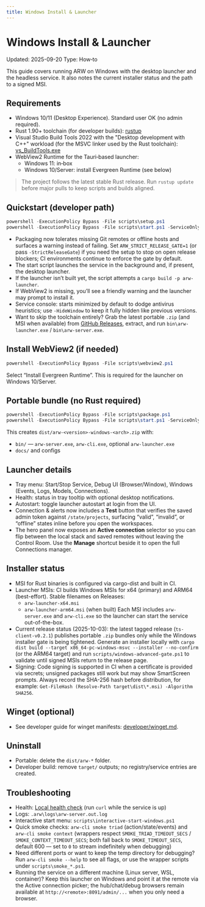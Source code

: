 ```yaml
---
title: Windows Install & Launcher
---
```


# Windows Install & Launcher
Updated: 2025-09-20
Type: How‑to

This guide covers running ARW on Windows with the desktop launcher and the headless service. It also notes the current installer status and the path to a signed MSI.

## Requirements

- Windows 10/11 (Desktop Experience). Standard user OK (no admin required).
- Rust 1.90+ toolchain (for developer builds): [rustup](https://rustup.rs)
- Visual Studio Build Tools 2022 with the "Desktop development with C++" workload (for the MSVC linker used by the Rust toolchain): [vs_BuildTools.exe](https://aka.ms/vs/17/release/vs_BuildTools.exe)
- WebView2 Runtime for the Tauri‑based launcher:
  - Windows 11: in‑box
  - Windows 10/Server: install Evergreen Runtime (see below)

> The project follows the latest stable Rust release. Run `rustup update` before major pulls to keep scripts and builds aligned.

## Quickstart (developer path)

```powershell
powershell -ExecutionPolicy Bypass -File scripts\setup.ps1
powershell -ExecutionPolicy Bypass -File scripts\start.ps1 -ServiceOnly -WaitHealth
```
- Packaging now tolerates missing Git remotes or offline hosts and surfaces a warning instead of failing. Set `ARW_STRICT_RELEASE_GATE=1` (or pass `-StrictReleaseGate`) if you need the setup to stop on open release blockers; CI environments continue to enforce the gate by default.
- The start script launches the service in the background and, if present, the desktop launcher.
- If the launcher isn’t built yet, the script attempts a `cargo build -p arw-launcher`.
- If WebView2 is missing, you’ll see a friendly warning and the launcher may prompt to install it.
- Service console: starts minimized by default to dodge antivirus heuristics; use `-HideWindow` to keep it fully hidden like
  previous versions.
- Want to skip the toolchain entirely? Grab the latest portable `.zip` (and MSI when available) from [GitHub Releases](https://github.com/t3hw00t/ARW/releases), extract, and run `bin\arw-launcher.exe` / `bin\arw-server.exe`.

## Install WebView2 (if needed)

```powershell
powershell -ExecutionPolicy Bypass -File scripts\webview2.ps1
```
Select “Install Evergreen Runtime”. This is required for the launcher on Windows 10/Server.

## Portable bundle (no Rust required)

```powershell
powershell -ExecutionPolicy Bypass -File scripts\package.ps1
powershell -ExecutionPolicy Bypass -File scripts\start.ps1 -ServiceOnly -UseDist -WaitHealth
```
This creates `dist/arw-<version>-windows-<arch>.zip` with:
- `bin/` — `arw-server.exe`, `arw-cli.exe`, optional `arw-launcher.exe`
- `docs/` and configs

## Launcher details

- Tray menu: Start/Stop Service, Debug UI (Browser/Window), Windows (Events, Logs, Models, Connections).
- Health: status in tray tooltip with optional desktop notifications.
- Autostart: toggle launcher autostart at login from the UI.
- Connection & alerts now includes a **Test** button that verifies the saved admin token against `/state/projects`, surfacing “valid”, “invalid”, or “offline” states inline before you open the workspaces.
- The hero panel now exposes an **Active connection** selector so you can flip between the local stack and saved remotes without leaving the Control Room. Use the **Manage** shortcut beside it to open the full Connections manager.

## Installer status

- MSI for Rust binaries is configured via cargo-dist and built in CI.
- Launcher MSIs: CI builds Windows MSIs for x64 (primary) and ARM64 (best-effort). Stable filenames on Releases:
  - `arw-launcher-x64.msi`
  - `arw-launcher-arm64.msi` (when built)
  Each MSI includes `arw-server.exe` and `arw-cli.exe` so the launcher can start the service out-of-the-box.
- Current release status (2025-10-03): the latest tagged release (`ts-client-v0.2.1`) publishes portable `.zip` bundles only while the Windows installer gate is being tightened. Generate an installer locally with `cargo dist build --target x86_64-pc-windows-msvc --installer --no-confirm` (or the ARM64 target) and run `scripts/windows-advanced-gate.ps1` to validate until signed MSIs return to the release page.
- Signing: Code signing is supported in CI when a certificate is provided via secrets; unsigned packages still work but may show SmartScreen prompts. Always record the SHA-256 hash before distribution, for example: `Get-FileHash (Resolve-Path target\dist\*.msi) -Algorithm SHA256`.

## Winget (optional)

- See developer guide for winget manifests: [developer/winget.md](../developer/winget.md).

## Uninstall

- Portable: delete the `dist/arw-*` folder.
- Developer build: remove `target/` outputs; no registry/service entries are created.

## Troubleshooting

- Health: [Local health check](http://127.0.0.1:8091/healthz) (run `curl` while the service is up)
- Logs: `.arw\logs\arw-server.out.log`
- Interactive start menu: `scripts\interactive-start-windows.ps1`
- Quick smoke checks: `arw-cli smoke triad` (action/state/events) and `arw-cli smoke context` (wrappers respect `SMOKE_TRIAD_TIMEOUT_SECS` / `SMOKE_CONTEXT_TIMEOUT_SECS`; both fall back to `SMOKE_TIMEOUT_SECS`, default 600 — set to `0` to stream indefinitely when debugging)
- Need different ports or want to keep the temp directory for debugging? Run `arw-cli smoke --help` to see all flags, or use the wrapper scripts under `scripts\smoke_*.ps1`.
- Running the service on a different machine (Linux server, WSL, container)? Keep this launcher on Windows and point it at the remote via the Active connection picker; the hub/chat/debug browsers remain available at `http://<remote>:8091/admin/...` when you only need a browser.
